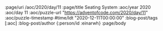 :page/uri /aoc/2020/day/11
:page/title Seating System
:aoc/year 2020
:aoc/day 11
:aoc/puzzle-url "https://adventofcode.com/2020/day/11"
:aoc/puzzle-timestamp #time/ldt "2020-12-11T00:00:00"
:blog-post/tags [:aoc]
:blog-post/author {:person/id :einarwh}
:page/body

<!-- # Einar W. Høst -->

